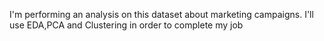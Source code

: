 I'm performing an analysis on this dataset about marketing campaigns.
I'll use EDA,PCA and Clustering in order to complete my job
